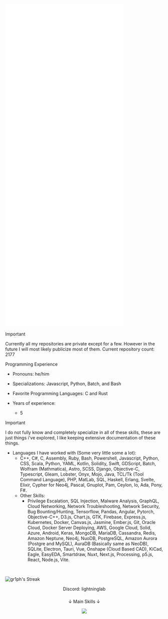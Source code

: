 <picture>
  <img src="/github-metrics.svg" alt="Metrics">
</picture>

> [!IMPORTANT]
> Currently all my repositories are private except for a few. However in the future I will most likely publicize most of them. Current repository count: 2177

Programming Experience
- Pronouns: he/him
  
- Specializations: Javascript, Python, Batch, and Bash

- Favorite Programming Languages: C and Rust

- Years of experience:
  - 5

> [!IMPORTANT]
> I do not fully know and completely specialize in all of these skills, these are just things i've explored, I like keeping extensive documentation of these things.

- Languages I have worked with (Some very little some a lot):
  - C++, C#, C, Assembly, Ruby, Bash, Powershell, Javascript, Python, CSS, Scala, Python, YAML, Kotlin, Solidity, Swift, GDScript, Batch, Wolfram (Mathmatica), Astro, SCSS, Django, Objective-C, Typescript, Gleam, Lobster, Onyx, Mojo, Java, TCL/Tk (Tool Command Language), PHP, MatLab, SQL, Haskell, Erlang, Svelte, Elixir, Cypher for Neo4j, Pascal, Gnuplot, Pam, Ceylon, Io, Ada, Pony, F#.
  - Other Skills:
    - Privilege Escalation, SQL Injection, Malware Analysis, GraphQL, Cloud Networking, Network Troubleshooting, Network Security, Bug Bounting/Hunting, Tensorflow, Pandas, Angular, Pytorch, Objective-C++, D3.js, Chart.js, GTK, Firebase, Express.js, Kubernetes, Docker, Canvas.js, Jasmine, Ember.js, Git, Oracle Cloud, Docker Server Deploying, AWS, Google Cloud, Solid, Azure, Android, Keras, MongoDB, MariaDB, Cassandra, Redis, Amazon Neptune, Neo4j, NuoDB, PostgreSQL, Amazon Aurora (Postgre and MySQL), AuraDB (Basically same as NeoDB), SQLite, Electron, Tauri, Vue, Onshape (Cloud Based CAD), KiCad, Eagle, EasyEDA, Smartdraw, Nuxt, Next.js, Processing, p5.js, React, Node.js, Vite.

<br>

![gr1ph's Streak](https://github-readme-streak-stats.herokuapp.com/?user=gr1ph&theme=graywhite&hide_border=true)

<div align="center">
  Discord: lightninglab
</div>

###
<p align="center">
  ↓ Main Skills ↓
</p>

<p align="center">
  <a href="https://skillicons.dev">
    <img src="https://skillicons.dev/icons?i=python,css,js,nodejs,expressjs" />
  </a>
</p>
